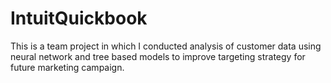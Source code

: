# IntuitQuickbook
This is a team project in which I conducted analysis of customer data using neural network and tree based models to improve targeting strategy for future marketing campaign.
